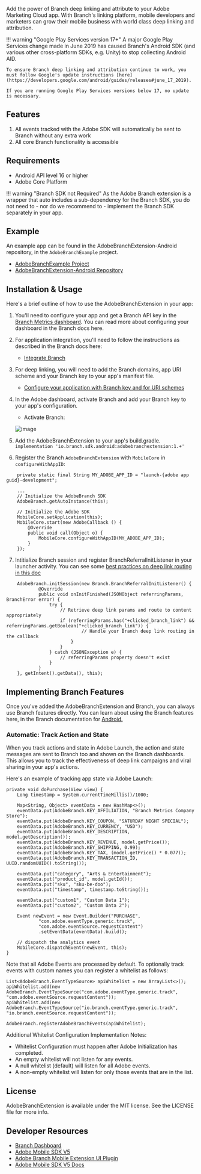 Add the power of Branch deep linking and attribute to your Adobe Marketing Cloud app. With Branch's linking platform, mobile developers and marketers can grow their mobile business with world class deep linking and attribution.

!!! warning "Google Play Services version 17+"
    A major Google Play Services change made in June 2019 has caused Branch's Android SDK (and various other cross-platform SDKs, e.g. Unity) to stop collecting Android AID.

    To ensure Branch deep linking and attribution continue to work, you must follow Google's update instructions [here](https://developers.google.com/android/guides/releases#june_17_2019).

    If you are running Google Play Services versions below 17, no update is necessary.

## Features
1. All events tracked with the Adobe SDK will automatically be sent to Branch without any extra work
2. All core Branch functionality is accessible

## Requirements
- Android API level 16 or higher
- Adobe Core Platform

!!! warning "Branch SDK not Required"
    As the Adobe Branch extension is a wrapper that auto includes a sub-dependency for the Branch SDK, you do not need to - nor do we recommend to - implement the Branch SDK separately in your app.

## Example

An example app can be found in the AdobeBranchExtension-Android repository, in the `AdobeBranchExample`
project.

- [AdobeBranchExample Project](https://github.com/BranchMetrics/AdobeBranchExtension-Android/tree/master/AdobeBranchExample)
- [AdobeBranchExtension-Android Repository](https://github.com/BranchMetrics/AdobeBranchExtension-Android)

## Installation & Usage

Here's a brief outline of how to use the AdobeBranchExtension in your app:

1. You'll need to configure your app and get a Branch API key in the [Branch Metrics dashboard](https://branch.dashboard.branch.io/account-settings/app). You can read more about configuring your dashboard in the Branch docs here.

2. For application integration, you'll need to follow the instructions as described in the Branch docs here:
    - [Integrate Branch](/apps/android/)

3. For deep linking, you will need to add the Branch domains, app URI scheme and your Branch key to your app's manifest file.
    - [Configure your application with Branch key and for URI schemes](/apps/android/#configure-app)

4. In the Adobe dashboard, activate Branch and add your Branch key to your app's configuration.
    - Activate Branch:

    ![image](/_assets/img/pages/apps/adobe-launch-install.png)

5. Add the AdobeBranchExtension to your app's build.gradle.
    `implementation 'io.branch.sdk.android:adobebranchextension:1.+'`

6. Register the Branch `AdobeBranchExtension` with `MobileCore` in `configureWithAppID`:
```
    private static final String MY_ADOBE_APP_ID = "launch-{adobe app guid}-development";

    ...
    // Initialize the AdobeBranch SDK
    AdobeBranch.getAutoInstance(this);

    // Initialize the Adobe SDK
    MobileCore.setApplication(this);
    MobileCore.start(new AdobeCallback () {
        @Override
        public void call(Object o) {
            MobileCore.configureWithAppID(MY_ADOBE_APP_ID);
        }
    });

```
7. Intitialize Branch session and register BranchReferralInitListener in your launcher activity. You can see some [best practices on deep link routing in this doc](/deep-linking/routing/)
```
    AdobeBranch.initSession(new Branch.BranchReferralInitListener() {
            @Override
            public void onInitFinished(JSONObject referringParams, BranchError error) {
                try {
                    // Retrieve deep link params and route to content appropriately 
                    if (referringParams.has("+clicked_branch_link") && referringParams.getBoolean("+clicked_branch_link")) {
                            // Handle your Branch deep link routing in the callback
                        }
                    }
                } catch (JSONException e) {
                    // referringParams property doesn't exist
                }
            }
    }, getIntent().getData(), this);
```
## Implementing Branch Features

Once you've added the AdobeBranchExtension and Branch, you can always use Branch features directly. You can learn about using the Branch features here, in the Branch documentation for [Android.](/apps/android/)


### Automatic: Track Action and State
When you track actions and state in Adobe Launch, the action and state messages are sent to Branch too and shown on the
Branch dashboards. This allows you to track the effectiveness of deep link campaigns and viral sharing in your app's actions.

Here's an example of tracking app state via Adobe Launch:

    private void doPurchase(View view) {
        Long timestamp = System.currentTimeMillis()/1000;

        Map<String, Object> eventData = new HashMap<>();
        eventData.put(AdobeBranch.KEY_AFFILIATION, "Branch Metrics Company Store");
        eventData.put(AdobeBranch.KEY_COUPON, "SATURDAY NIGHT SPECIAL");
        eventData.put(AdobeBranch.KEY_CURRENCY, "USD");
        eventData.put(AdobeBranch.KEY_DESCRIPTION, model.getDescription());
        eventData.put(AdobeBranch.KEY_REVENUE, model.getPrice());
        eventData.put(AdobeBranch.KEY_SHIPPING, 0.99);
        eventData.put(AdobeBranch.KEY_TAX, (model.getPrice() * 0.077));
        eventData.put(AdobeBranch.KEY_TRANSACTION_ID, UUID.randomUUID().toString());

        eventData.put("category", "Arts & Entertainment");
        eventData.put("product_id", model.getId());
        eventData.put("sku", "sku-be-doo");
        eventData.put("timestamp", timestamp.toString());

        eventData.put("custom1", "Custom Data 1");
        eventData.put("custom2", "Custom Data 2");

        Event newEvent = new Event.Builder("PURCHASE",
                "com.adobe.eventType.generic.track",
                "com.adobe.eventSource.requestContent")
                .setEventData(eventData).build();

        // dispatch the analytics event
        MobileCore.dispatchEvent(newEvent, this);
    }

Note that all Adobe Events are processed by default. To optionally track events with custom names you can register a whitelist as follows:
```
List<AdobeBranch.EventTypeSource> apiWhitelist = new ArrayList<>();
apiWhitelist.add(new AdobeBranch.EventTypeSource("com.adobe.eventType.generic.track", "com.adobe.eventSource.requestContent"));
apiWhitelist.add(new AdobeBranch.EventTypeSource("io.branch.eventType.generic.track", "io.branch.eventSource.requestContent"));

AdobeBranch.registerAdobeBranchEvents(apiWhitelist);
```

Additional Whitelist Configuration Implementation Notes:

- Whitelist Configuration must happen after Adobe Initialization has completed.
- An empty whitelist will not listen for any events.
- A null whitelist (default) will listen for all Adobe events.
- A non-empty whitelist will listen for only those events that are in the list.

## License

AdobeBranchExtension is available under the MIT license. See the LICENSE file for more info.

## Developer Resources

- [Branch Dashboard](https://dashboard.branch.io/)
- [Adobe Mobile SDK V5](https://launch.gitbook.io/marketing-mobile-sdk-v5-by-adobe-documentation/release-notes)
- [Adobe Branch Mobile Extension UI Plugin](https://github.com/BranchMetrics/adobe-branch-mobile-plugin)
- [Adobe Mobile SDK V5 Docs](https://launch.gitbook.io/marketing-mobile-sdk-v5-by-adobe-documentation/build-your-own-extension)
